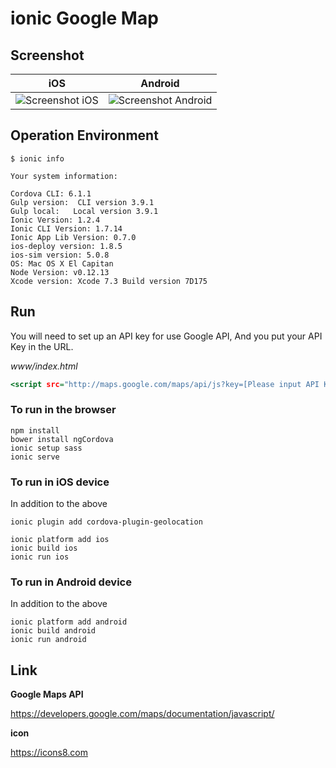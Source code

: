 # ionic Google Map

## Screenshot

| iOS | Android |
|:------------:|:------------:|
|![Screenshot iOS](https://raw.githubusercontent.com/wiki/betchi/ionic-google-map/images/screenshot_ios.png) | ![Screenshot Android](https://raw.githubusercontent.com/wiki/betchi/ionic-google-map/images/screenshot_android.png) |

## Operation Environment

```
$ ionic info

Your system information:

Cordova CLI: 6.1.1
Gulp version:  CLI version 3.9.1
Gulp local:   Local version 3.9.1
Ionic Version: 1.2.4
Ionic CLI Version: 1.7.14
Ionic App Lib Version: 0.7.0
ios-deploy version: 1.8.5 
ios-sim version: 5.0.8 
OS: Mac OS X El Capitan
Node Version: v0.12.13
Xcode version: Xcode 7.3 Build version 7D175 
```

## Run

You will need to set up an API key for use Google API,
And you put your API Key in the URL.

*www/index.html*

```html:www/index.html
<script src="http://maps.google.com/maps/api/js?key=[Please input API KEY!]"></script>
```

### To run in the browser

```
npm install
bower install ngCordova
ionic setup sass
ionic serve
```

### To run in iOS device

In addition to the above

```
ionic plugin add cordova-plugin-geolocation

ionic platform add ios
ionic build ios
ionic run ios
```

### To run in Android device

In addition to the above

```
ionic platform add android
ionic build android
ionic run android
```

## Link

**Google Maps API**

https://developers.google.com/maps/documentation/javascript/

**icon**

https://icons8.com
